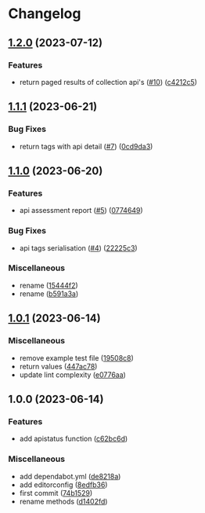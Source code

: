 # Changelog

## [1.2.0](https://github.com/verizonconnect/42crunch-client-go/compare/v1.1.1...v1.2.0) (2023-07-12)


### Features

* return paged results of collection api's ([#10](https://github.com/verizonconnect/42crunch-client-go/issues/10)) ([c4212c5](https://github.com/verizonconnect/42crunch-client-go/commit/c4212c5e391141d3092c4276f5231987bfb7176a))

## [1.1.1](https://github.com/verizonconnect/42crunch-client-go/compare/v1.1.0...v1.1.1) (2023-06-21)


### Bug Fixes

* return tags with api detail ([#7](https://github.com/verizonconnect/42crunch-client-go/issues/7)) ([0cd9da3](https://github.com/verizonconnect/42crunch-client-go/commit/0cd9da33dca6ee0be677b83ebf8eeb9e3c29f01b))

## [1.1.0](https://github.com/verizonconnect/42crunch-client-go/compare/v1.0.1...v1.1.0) (2023-06-20)


### Features

* api assessment report ([#5](https://github.com/verizonconnect/42crunch-client-go/issues/5)) ([0774649](https://github.com/verizonconnect/42crunch-client-go/commit/0774649689902e1785e64f1827d89a97cb9d9894))


### Bug Fixes

* api tags serialisation ([#4](https://github.com/verizonconnect/42crunch-client-go/issues/4)) ([22225c3](https://github.com/verizonconnect/42crunch-client-go/commit/22225c31e438b7999dd056efe005346a482b1d89))


### Miscellaneous

* rename ([15444f2](https://github.com/verizonconnect/42crunch-client-go/commit/15444f21d977794922dc311457e5442aa3f49b39))
* rename ([b591a3a](https://github.com/verizonconnect/42crunch-client-go/commit/b591a3a3a603dff1d0d24261856122f2981c2a2f))

## [1.0.1](https://github.com/verizonconnect/42crunch-client-go/compare/v1.0.0...v1.0.1) (2023-06-14)


### Miscellaneous

* remove example test file ([19508c8](https://github.com/verizonconnect/42crunch-client-go/commit/19508c892fc007c1ffdb2b59cbc0cec8907bb55d))
* return values ([447ac78](https://github.com/verizonconnect/42crunch-client-go/commit/447ac781d287a8919e264829ff3816db0094b336))
* update lint complexity ([e0776aa](https://github.com/verizonconnect/42crunch-client-go/commit/e0776aa50583d851289d76117a0b98cd412573c9))

## 1.0.0 (2023-06-14)


### Features

* add apistatus function ([c62bc6d](https://github.com/verizonconnect/42crunch-client-go/commit/c62bc6d7b62ca9e9067cd0b9b5bc939f6f346864))


### Miscellaneous

* add dependabot.yml ([de8218a](https://github.com/verizonconnect/42crunch-client-go/commit/de8218a5cbb87ca8cba1ad132aa5fb405d013c27))
* add editorconfig ([8edfb36](https://github.com/verizonconnect/42crunch-client-go/commit/8edfb36c9475d3169d4e5e6166bebb618073e19c))
* first commit ([74b1529](https://github.com/verizonconnect/42crunch-client-go/commit/74b15296fa041c3e2c189ad6694f2c202abefdc3))
* rename methods ([d1402fd](https://github.com/verizonconnect/42crunch-client-go/commit/d1402fdcb6d882bafd798d5750a035500a171a98))

